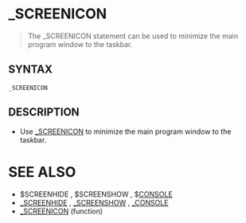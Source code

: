# _SCREENICON
> The _SCREENICON statement can be used to minimize the main program window to the taskbar.

## SYNTAX
`_SCREENICON`

## DESCRIPTION
* Use [_SCREENICON](_SCREENICON.md) to minimize the main program window to the taskbar.


# SEE ALSO
* $SCREENHIDE , $SCREENSHOW , $[CONSOLE](CONSOLE.md)
* [_SCREENHIDE](_SCREENHIDE.md) , [_SCREENSHOW](_SCREENSHOW.md) , [_CONSOLE](_CONSOLE.md)
* [_SCREENICON](_SCREENICON.md) (function)


